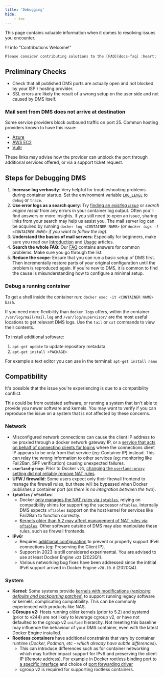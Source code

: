 ```yaml
---
title: 'Debugging'
hide:
    - toc
---
```


This page contains valuable information when it comes to resolving issues you encounter.

!!! info "Contributions Welcome!"

    Please consider contributing solutions to the [FAQ][docs-faq] :heart:

## Preliminary Checks

- Check that all published DMS ports are actually open and not blocked by your ISP / hosting provider.
- SSL errors are likely the result of a wrong setup on the user side and not caused by DMS itself.

### Mail sent from DMS does not arrive at destination

Some service providers block outbound traffic on port 25. Common hosting providers known to have this issue:

- [Azure](https://docs.microsoft.com/en-us/azure/virtual-network/troubleshoot-outbound-smtp-connectivity)
- [AWS EC2](https://aws.amazon.com/premiumsupport/knowledge-center/ec2-port-25-throttle/)
- [Vultr](https://www.vultr.com/docs/what-ports-are-blocked/)

These links may advise how the provider can unblock the port through additional services offered, or via a support ticket request.

## Steps for Debugging DMS

1. **Increase log verbosity**: Very helpful for troubleshooting problems during container startup. Set the environment variable [`LOG_LEVEL`][docs-environment-log-level] to `debug` or `trace`.
2. **Use error logs as a search query**: Try [finding an _existing issue_][gh-issues] or _search engine result_ from any errors in your container log output. Often you'll find answers or more insights. If you still need to open an issue, sharing links from your search may help us assist you. The mail server log can be acquired by running `docker log <CONTAINER NAME>` (_or `docker logs -f <CONTAINER NAME>` if you want to follow the log_).
3. **Understand the basics of mail servers**: Especially for beginners, make sure you read our [Introduction][docs-introduction] and [Usage][docs-usage] articles.
4. **Search the whole FAQ**: Our [FAQ][docs-faq] contains answers for common problems. Make sure you go through the list.
5. **Reduce the scope**: Ensure that you can run a basic setup of DMS first. Then incrementally restore parts of your original configuration until the problem is reproduced again. If you're new to DMS, it is common to find the cause is misunderstanding how to configure a minimal setup.

### Debug a running container

To get a shell inside the container run: `docker exec -it <CONTAINER NAME> bash`.

If you need more flexibility than `docker logs` offers, within the container `/var/log/mail/mail.log` and `/var/log/supervisor/` are the most useful locations to get relevant DMS logs. Use the `tail` or `cat` commands to view their contents.

To install additional software:

1. `apt-get update` to update repository metadata.
2. `apt-get install <PACKAGE>`

For example a text editor you can use in the terminal: `apt-get install nano`

## Compatibility

It's possible that the issue you're experiencing is due to a compatibility conflict.

This could be from outdated software, or running a system that isn't able to provide you newer software and kernels. You may want to verify if you can reproduce the issue on a system that is not affected by these concerns.

### Network

- Misconfigured network connections can cause the client IP address to be proxied through a docker network gateway IP, or a [service that acts on behalf of connecting clients for logins][gh-discuss-roundcube-fail2ban] where the connections client IP appears to be only from that service (eg: Container IP) instead. This can relay the wrong information to other services (eg: monitoring like Fail2Ban, SPF verification) causing unexpected failures.
- **`userland-proxy`:** Prior to Docker `v23`, [changing the `userland-proxy` setting did not reliably remove NAT rules][network::docker-userlandproxy].
- **UFW / firewalld:** Some users expect only their firewall frontend to manage the firewall rules, but these will be bypassed when Docker publishes a container port (_as there is no integration between the two_).
- **`iptables` / `nftables`:**
    - Docker [only manages the NAT rules via `iptables`][network::docker-nftables], relying on compatibility shims for supporting the successor `nftables`. Internally DMS expects `nftables` support on the host kernel for services like Fail2Ban to function correctly.
    - [Kernels older than 5.2 may affect management of NAT rules via `nftables`][network::kernel-nftables]. Other software outside of DMS may also manipulate these rules, such as firewall frontends.
- **IPv6:**
    - Requires [additional configuration][docs-ipv6] to prevent or properly support IPv6 connections (eg: Preserving the Client IP).
    - Support in 2023 is still considered experimental. You are advised to use at least Docker Engine `v23` (2023Q1).
    - Various networking bug fixes have been addressed since the intitial IPv6 support arrived in Docker Engine `v20.10.0` (2020Q4).

### System

- **Kernel:** Some systems provide [kernels with modifications (_replacing defaults and backporting patches_)][network::kernels-modified] to support running legacy software or kernels, complicating compatibility. This can be commonly experienced with products like NAS.
- **CGroups v2:** Hosts running older kernels (prior to 5.2) and systemd (prior to v244) are not likely to leverage cgroup v2, or have not defaulted to the cgroup v2 `unified` hierarchy. Not meeting this baseline may influence the behaviour of your DMS container, even with the latest Docker Engine installed. 
- **Rootless containers** have additional constraints that vary by container runtime (_Docker, Podman, etc - which already have subtle differences_).
    - This can introduce differences such as for container networking which may further impact support for IPv6 and preserving the client IP (Remote address). For example in Docker rootless [binding port to a specific interface][docker-rootless-interface] and choice of [port forwarding driver][docs-rootless-portdriver]
    - cgroup v2 is required for supporting rootless containers.

[network::docker-userlandproxy]: https://github.com/moby/moby/issues/44721
[network::docker-nftables]: https://github.com/moby/moby/issues/26824
[network::kernels-modified]: https://github.com/docker-mailserver/docker-mailserver/pull/2662#issuecomment-1168435970
[network::kernel-nftables]: https://unix.stackexchange.com/questions/596493/can-nftables-and-iptables-ip6tables-rules-be-applied-at-the-same-time-if-so-wh/596497#596497

[docs-faq]: ../faq.md
[docs-environment-log-level]: ./environment.md#log_level
[docs-ipv6]: ./advanced/ipv6.md
[docs-introduction]: ../introduction.md
[docs-usage]: ../usage.md
[gh-issues]: https://github.com/docker-mailserver/docker-mailserver/issues
[gh-discuss-roundcube-fail2ban]: https://github.com/orgs/docker-mailserver/discussions/3273#discussioncomment-5654603

[docker-rootless-interface]: https://github.com/moby/moby/issues/45742
[docs-rootless-portdriver]: ./security/fail2ban.md#running-inside-a-rootless-container